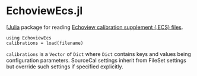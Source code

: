 # EchoviewEcs.jl

[[Julia](http://julialang.org) package for reading [Echoview calibration
supplement (.ECS) files](http://support.echoview.com/WebHelp/Files,_filesets_and_variables/About_ECS_files.htm).


```
using EchoviewEcs
calibrations = load(filename)
```

`calibrations` is a `Vector` of `Dict` where `Dict` contains keys and
values being configuration parameters. SourceCal settings inherit from
FileSet settings but override such settings if specified explicitly.
